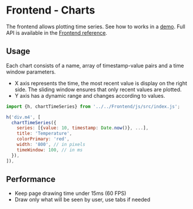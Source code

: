 # Frontend - Charts

The frontend allows plotting time series. See how to works in a [demo](https://aliceo2group.github.io/WebUi/Framework/docs/demo/chart.html).
Full API is available in the [Frontend reference](../reference/frontend-api.md#chartTimeSeries).

## Usage

Each chart consists of a name, array of timestamp-value pairs and a time window parameters.

- X axis represents the time, the most recent value is display on the right side. The sliding window ensures that only recent values are plotted.
- Y axis has a dynamic range and changes according to values.

```js
import {h, chartTimeSeries} from '../../Frontend/js/src/index.js';

h('div.m4', [
  chartTimeSeries({
    series: [{value: 10, timestamp: Date.now()}, ...],
    title: 'Temperature',
    colorPrimary: 'red',
    width: '800', // in pixels
    timeWindow: 100, // in ms
  }),
]),
```

## Performance

- Keep page drawing time under 15ms (60 FPS)
- Draw only what will be seen by user, use tabs if needed
